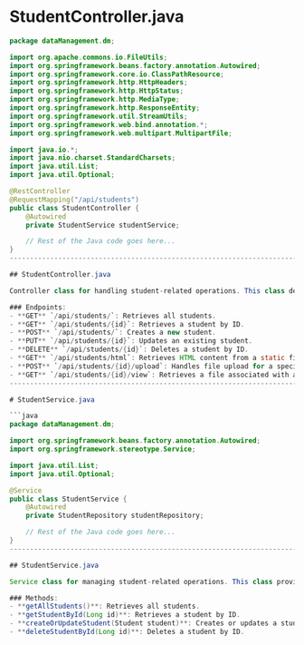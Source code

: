 # StudentController.java

```java
package dataManagement.dm;

import org.apache.commons.io.FileUtils;
import org.springframework.beans.factory.annotation.Autowired;
import org.springframework.core.io.ClassPathResource;
import org.springframework.http.HttpHeaders;
import org.springframework.http.HttpStatus;
import org.springframework.http.MediaType;
import org.springframework.http.ResponseEntity;
import org.springframework.util.StreamUtils;
import org.springframework.web.bind.annotation.*;
import org.springframework.web.multipart.MultipartFile;

import java.io.*;
import java.nio.charset.StandardCharsets;
import java.util.List;
import java.util.Optional;

@RestController
@RequestMapping("/api/students")
public class StudentController {
    @Autowired
    private StudentService studentService;

    // Rest of the Java code goes here...
}
----------------------------------------------------------------------------------------------------------------------------------------------------------------------

## StudentController.java

Controller class for handling student-related operations. This class defines various endpoints for managing student data and file uploads.

### Endpoints:
- **GET** `/api/students/`: Retrieves all students.
- **GET** `/api/students/{id}`: Retrieves a student by ID.
- **POST** `/api/students/`: Creates a new student.
- **PUT** `/api/students/{id}`: Updates an existing student.
- **DELETE** `/api/students/{id}`: Deletes a student by ID.
- **GET** `/api/students/html`: Retrieves HTML content from a static file.
- **POST** `/api/students/{id}/upload`: Handles file upload for a specific student.
- **GET** `/api/students/{id}/view`: Retrieves a file associated with a student for viewing.
------------------------------------------------------------------------------------------------------------------------------------------------------------------------

# StudentService.java

```java
package dataManagement.dm;

import org.springframework.beans.factory.annotation.Autowired;
import org.springframework.stereotype.Service;

import java.util.List;
import java.util.Optional;

@Service
public class StudentService {
    @Autowired
    private StudentRepository studentRepository;

    // Rest of the Java code goes here...
}
----------------------------------------------------------------------------------------------------------------------------------------------------------------------------

## StudentService.java

Service class for managing student-related operations. This class provides methods to interact with the StudentRepository.

### Methods:
- **getAllStudents()**: Retrieves all students.
- **getStudentById(Long id)**: Retrieves a student by ID.
- **createOrUpdateStudent(Student student)**: Creates or updates a student.
- **deleteStudentById(Long id)**: Deletes a student by ID.
